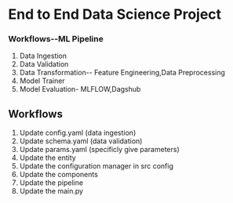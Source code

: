 # End to End Data Science Project

### Workflows--ML Pipeline

1. Data Ingestion
2. Data Validation
3. Data Transformation-- Feature Engineering,Data Preprocessing
4. Model Trainer
5. Model Evaluation- MLFLOW,Dagshub

## Workflows

1. Update config.yaml (data ingestion)
2. Update schema.yaml (data validation)
3. Update params.yaml (specificly give parameters)
4. Update the entity 
5. Update the configuration manager in src config
6. Update the components
7. Update the pipeline 
8. Update the main.py